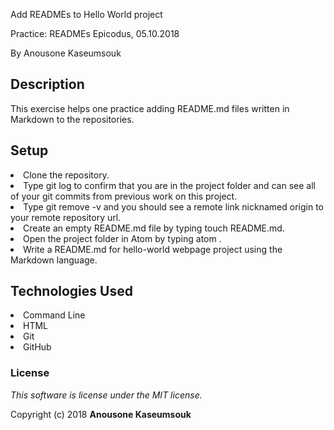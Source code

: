 Add READMEs to Hello World project

Practice: READMEs Epicodus, 05.10.2018

By Anousone Kaseumsouk

## Description

This exercise helps one practice adding README.md files written in Markdown to the repositories.

## Setup

<li>Clone the repository.</li>
<li>Type git log to confirm that you are in the project folder and can see all of your git commits from previous work on this project.</li>
<li>Type git remove -v and you should see a remote link nicknamed origin to your remote repository url.</li>
<li>Create an empty README.md file by typing touch README.md.</li>
<li>Open the project folder in Atom by typing atom .</li>
<li>Write a README.md for hello-world webpage project using the Markdown language.</li>

## Technologies Used

<li>Command Line</li>
<li>HTML</li>
<li>Git</li>
<li>GitHub</li>

### License

*This software is license under the MIT license.*

Copyright (c) 2018 **Anousone Kaseumsouk**
